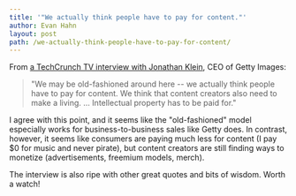 ```yaml
---
title: '"We actually think people have to pay for content."'
author: Evan Hahn
layout: post
path: /we-actually-think-people-have-to-pay-for-content/
---
```


From [a TechCrunch TV interview with Jonathan Klein][1], CEO of Getty Images:

> "We may be old-fashioned around here -- we actually think people have to pay for content. We think that content creators also need to make a living. ... Intellectual property has to be paid for."

I agree with this point, and it seems like the "old-fashioned" model especially works for business-to-business sales like Getty does. In contrast, however, it seems like consumers are paying much less for content (I pay \$0 for music and never pirate), but content creators are still finding ways to monetize (advertisements, freemium models, merch).

The interview is also ripe with other great quotes and bits of wisdom. Worth a watch!

[1]: https://techcrunch.com/2012/03/16/getty-images-ceo-how-to-build-a-company-that-lasts-tctv/

